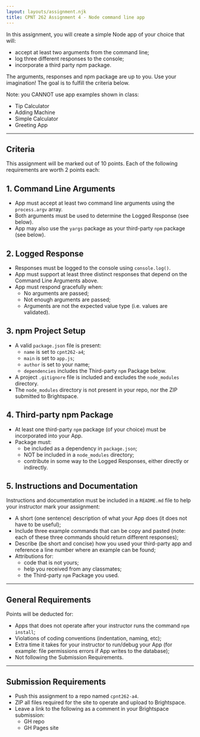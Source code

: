 ```yaml
---
layout: layouts/assignment.njk
title: CPNT 262 Assignment 4 - Node command line app
---
```

In this assignment, you will create a simple Node app of your choice that will:
- accept at least two arguments from the command line;
- log three different responses to the console;
- incorporate a third party npm package.

The arguments, responses and npm package are up to you. Use your imagination! The goal is to fulfill the criteria below.

Note: you CANNOT use app examples shown in class:
- Tip Calculator
- Adding Machine
- Simple Calculator
- Greeting App

---

## Criteria
This assignment will be marked out of 10 points. Each of the following requirements are worth 2 points each:

## 1. Command Line Arguments
- App must accept at least two command line arguments using the `process.argv` array.
- Both arguments must be used to determine the Logged Response (see below). 
- App may also use the `yargs` package as your third-party `npm` package (see below).

## 2. Logged Response
- Responses must be logged to the console using `console.log()`.
- App must support at least three distinct responses that depend on the Command Line Arguments above.
- App must respond gracefully when:
    - No arguments are passed;
    - Not enough arguments are passed;
    - Arguments are not the expected value type (i.e. values are validated).

## 3. npm Project Setup
- A valid `package.json` file is present:
    - `name` is set to `cpnt262-a4`;
    - `main` is set to `app.js`;
    - `author` is set to your name;
    - `dependencies` includes the Third-party `npm` Package below.
- A project `.gitignore` file is included and excludes the `node_modules` directory.
- The `node_modules` directory is not present in your repo, nor the ZIP submitted to Brightspace.

## 4. Third-party npm Package
- At least one third-party `npm` package (of your choice) must be incorporated into your App.
- Package must:
    - be included as a dependency in `package.json`;
    - NOT be included in a `node_modules` directory;
    - contribute in some way to the Logged Responses, either directly or indirectly.

## 5. Instructions and Documentation
Instructions and documentation must be included in a `README.md` file to help your instructor mark your assignment:
- A short (one sentence) description of what your App does (it does not have to be useful);
- Include three example commands that can be copy and pasted (note: each of these three commands should return different responses);
- Describe (be short and concise) how you used your third-party app and reference a line number where an example can be found;
- Attributions for:
    - code that is not yours;
    - help you received from any classmates;
    - the Third-party `npm` Package you used.

---

## General Requirements
Points will be deducted for:
- Apps that does not operate after your instructor runs the command `npm install`;
- Violations of coding conventions (indentation, naming, etc);
- Extra time it takes for your instructor to run/debug your App (for example: file permissions errors if App writes to the database);
- Not following the Submission Requirements.

---

## Submission Requirements
- Push this assignment to a repo named `cpnt262-a4`.
- ZIP all files required for the site to operate and upload to Brightspace. 
- Leave a link to the following as a comment in your Brightspace submission:
  - GH repo
  - GH Pages site
